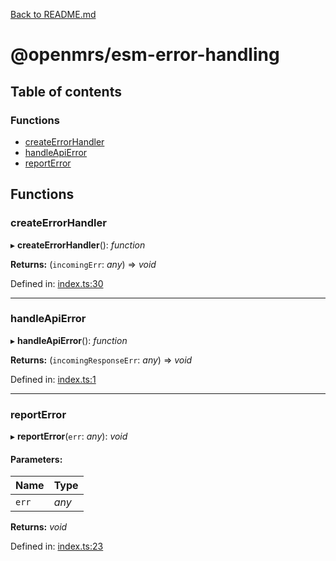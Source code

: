 [Back to README.md](../README.md)

# @openmrs/esm-error-handling

## Table of contents

### Functions

- [createErrorHandler](API.md#createerrorhandler)
- [handleApiError](API.md#handleapierror)
- [reportError](API.md#reporterror)

## Functions

### createErrorHandler

▸ **createErrorHandler**(): *function*

**Returns:** (`incomingErr`: *any*) => *void*

Defined in: [index.ts:30](https://github.com/nk183/openmrs-esm-core/blob/master/packages/esm-error-handling/src/index.ts#L30)

___

### handleApiError

▸ **handleApiError**(): *function*

**Returns:** (`incomingResponseErr`: *any*) => *void*

Defined in: [index.ts:1](https://github.com/nk183/openmrs-esm-core/blob/master/packages/esm-error-handling/src/index.ts#L1)

___

### reportError

▸ **reportError**(`err`: *any*): *void*

#### Parameters:

Name | Type |
:------ | :------ |
`err` | *any* |

**Returns:** *void*

Defined in: [index.ts:23](https://github.com/nk183/openmrs-esm-core/blob/master/packages/esm-error-handling/src/index.ts#L23)

